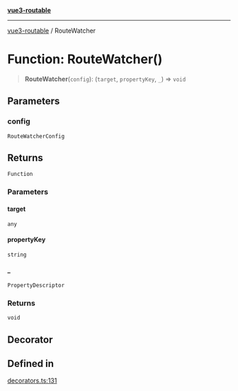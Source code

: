 [**vue3-routable**](../README.md)

***

[vue3-routable](../globals.md) / RouteWatcher

# Function: RouteWatcher()

> **RouteWatcher**(`config`): (`target`, `propertyKey`, `_`) => `void`

## Parameters

### config

`RouteWatcherConfig`

## Returns

`Function`

### Parameters

#### target

`any`

#### propertyKey

`string`

#### \_

`PropertyDescriptor`

### Returns

`void`

## Decorator

## Defined in

[decorators.ts:131](https://github.com/cleverplatypus/vue3-routable/blob/87cf44a88c3a74106c60f1327e2be92f2bbacca6/src/decorators.ts#L131)
